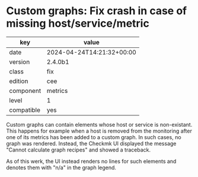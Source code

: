 [//]: # (werk v2)
# Custom graphs: Fix crash in case of missing host/service/metric

key        | value
---------- | ---
date       | 2024-04-24T14:21:32+00:00
version    | 2.4.0b1
class      | fix
edition    | cee
component  | metrics
level      | 1
compatible | yes

Custom graphs can contain elements whose host or service is non-existant. This happens for example
when a host is removed from the monitoring after one of its metrics has been added to a custom
graph. In such cases, no graph was rendered. Instead, the Checkmk UI displayed the message "Cannot
calculate graph recipes" and showed a traceback.

As of this werk, the UI instead renders no lines for such elements and denotes them with "n/a" in
the graph legend.
